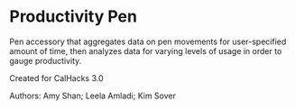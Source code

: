 # Productivity Pen
Pen accessory that aggregates data on pen movements for user-specified amount of time,
then analyzes data for varying levels of usage in order to gauge productivity.

Created for CalHacks 3.0

Authors: Amy Shan; Leela Amladi; Kim Sover
